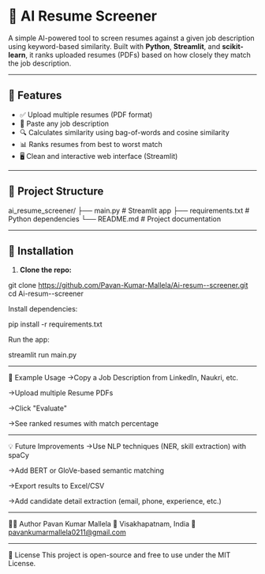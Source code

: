 # 🧠 AI Resume Screener

A simple AI-powered tool to screen resumes against a given job description using keyword-based similarity. Built with **Python**, **Streamlit**, and **scikit-learn**, it ranks uploaded resumes (PDFs) based on how closely they match the job description.

---

## 🚀 Features

- ✅ Upload multiple resumes (PDF format)
- 📄 Paste any job description
- 🔍 Calculates similarity using bag-of-words and cosine similarity
- 📊 Ranks resumes from best to worst match
- 🖥️ Clean and interactive web interface (Streamlit)

---

## 📁 Project Structure

ai_resume_screener/
├── main.py # Streamlit app
├── requirements.txt # Python dependencies
└── README.md # Project documentation

---

## 🔧 Installation

1. **Clone the repo:**

git clone https://github.com/Pavan-Kumar-Mallela/Ai-resum--screener.git
cd Ai-resum--screener

Install dependencies:

pip install -r requirements.txt

Run the app:

streamlit run main.py

---

📌 Example Usage
->Copy a Job Description from LinkedIn, Naukri, etc.

->Upload multiple Resume PDFs

->Click "Evaluate"

->See ranked resumes with match percentage

---

💡 Future Improvements
->Use NLP techniques (NER, skill extraction) with spaCy

->Add BERT or GloVe-based semantic matching

->Export results to Excel/CSV

->Add candidate detail extraction (email, phone, experience, etc.)

---

🙋‍♂️ Author
Pavan Kumar Mallela
📍 Visakhapatnam, India
📧 pavankumarmallela0211@gmail.com

---

📜 License
This project is open-source and free to use under the MIT License.
